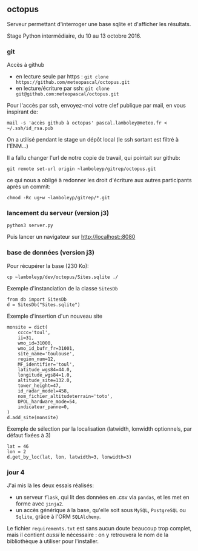 ## octopus

Serveur permettant d'interroger une base
sqlite et d'afficher les résultats.

Stage Python intermédiaire, du 10 au 13 octobre 2016.


### git

Accès à github
- en lecture seule par https : `git clone https://github.com/meteopascal/octopus.git`
- en lecture/écriture par ssh: `git clone git@github.com:meteopascal/octopus.git`

Pour l'accès par ssh, envoyez-moi votre clef publique par mail, en vous inspirant de:
```
mail -s 'accès github à octopus' pascal.lamboley@meteo.fr < ~/.ssh/id_rsa.pub
```
 
On a utilisé pendant le stage un dépôt local (le ssh sortant est filtré à l'ENM...)

Il a fallu changer l'url de notre copie de travail, qui pointait sur github:
```
git remote set-url origin ~lamboleyp/gitrep/octopus.git
```

ce qui nous a obligé à redonner les droit d'écriture aux autres participants après un commit:
```
chmod -Rc ug+w ~lamboleyp/gitrep/*.git
```


### lancement du serveur (version j3)
```
python3 server.py
```
Puis lancer un navigateur sur [http://localhost::8080](http://localhost:8080)


### base de données (version j3)

Pour récupérer la base (230 Ko):
```
cp ~lamboleyp/dev/octopus/Sites.sqlite ./
```

Exemple d'instanciation de la classe `SitesDb`
```
from db import SitesDb
d = SitesDb("Sites.sqlite")
```

Exemple d'insertion d'un nouveau site
```
monsite = dict(
    cccc='toul',
    ii=31,
    wmo_id=31000,
    wmo_id_bufr_fr=31001,
    site_name='toulouse',
    region_num=12,
    MF_identifier='toul',
    latitude_wgs84=44.0,
    longitude_wgs84=1.0,
    altitude_site=132.0,
    tower_height=47,
    id_radar_model=458,
    nom_fichier_altitudeterrain='toto',
    DPOL_hardware_mode=54,
    indicateur_panne=0,
) 
d.add_site(monsite)
```

Exemple de sélection par la localisation (latwidth, lonwidth optionnels, par défaut fixées à 3)
```
lat = 46
lon = 2
d.get_by_loc(lat, lon, latwidth=3, lonwidth=3)
```

### jour 4
J'ai mis là les deux essais réalisés:
  * un serveur `flask`, qui lit des données en .csv via `pandas`, et les met en forme avec `jinja2`.
  * un accès générique à la base, qu'elle soit sous `MySQL`, `PostgreSQL` ou `Sqlite`, grâce à l'ORM `SQLAlchemy`.

Le fichier `requirements.txt` est sans aucun doute beaucoup trop complet, mais il contient _aussi_
le nécessaire : on y retrouvera le nom de la bibliothèque à utiliser pour l'installer.
